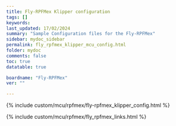 ```yaml
---
title: Fly-RPFMex Klipper configuration
tags: []
keywords: 
last_updated: 17/02/2024
summary: "Sample Configuration files for the Fly-RPFMex"
sidebar: mydoc_sidebar
permalink: fly_rpfmex_klipper_mcu_config.html
folder: mydoc
comments: false
toc: true
datatable: true

boardname: "Fly-RPFMex" 
ver: "" 

---
```


{% include custom/mcu/rpfmex/fly-rpfmex_klipper_config.html %}

{% include custom/mcu/rpfmex/fly_rpfmex_links.html %}
